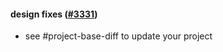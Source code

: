 #### design fixes ([#3331](https://github.com/shopsys/shopsys/pull/3331))

-   see #project-base-diff to update your project
